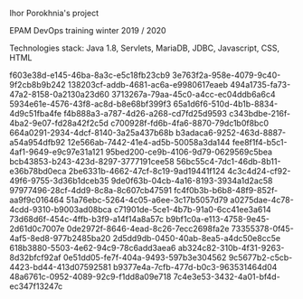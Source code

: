 Ihor Porokhnia's project


EPAM DevOps  training winter 2019 / 2020

Technologies stack: Java 1.8, Servlets, MariaDB, JDBC, Javascript, CSS, HTML

f603e38d-e145-46ba-8a3c-e5c18fb23cb9
3e763f2a-958e-4079-9c40-9f2cb8b9b242
138203cf-addb-4681-ac6a-e9980617eaeb
494a1735-fa73-47a2-8158-0a2130a23d60
3713267a-79aa-45c0-a4cc-ec04ddb6a6c4
5934e61e-4576-43f8-ac8d-b8e68bf399f3
65a1d6f6-510d-4b1b-8834-4d9c51fba4fe
f4b888a3-a787-4d26-a268-cd7fd25d9593
c343bdbe-216f-4ba2-9e07-fd28a42f2c5d
c700928f-fd6b-4fa6-8870-79dc1b0f8bc0
664a0291-2934-4dcf-8140-3a25a437b68b
b3adaca6-9252-463d-8887-a54a954dfb92
12e566ab-7442-41e4-ad5b-50058a3da144
fee8f1f4-b5c1-4af1-9649-e9c97e31a121
95bed200-ce9b-4106-9d79-0629569c5bea
bcb43853-b243-423d-8297-3777191cee58
56bc55c4-7dc1-46db-8b11-e36b78bd0eca
2be6331b-4662-47cf-8c19-9ad19441f124
4c3c4d24-cf92-49f6-9755-3d36b1dceb35
9de0f63b-04cb-4a16-8193-3934a1d2ac58
97977496-28cf-4dd9-8c8a-8c607cb47591
fc4f0b3b-b6b8-48f9-852f-aa9f9c016464
51a76ebc-5264-4c05-a6ee-3c17b5057d79
a0275dae-4c78-4cdd-9310-b9003ad08bca
c71901de-5ce1-4b7b-91a0-6cc41ee3a614
73d68d6f-454c-4ffb-b3f9-a14f14a8a57c
b9bf1c0a-e113-4758-9e45-2d61d0c7007e
0de2972f-8646-4ead-8c26-7ecc2698fa2e
73355378-0f45-4af5-8ed8-977b2485ba20
2d5dd9db-0450-40ab-8ea5-a4dc50e8cc5e
618b3880-5503-4e62-94c9-78c6add3aea6
ab324c82-310b-4f31-9263-8d32bfcf92af
0e51dd05-fe7f-404a-9493-597b3e304562
9c5677b2-c5cb-4423-bd44-413d07592581
b9377e4a-7cfb-477d-b0c3-963531464d04
48a6761c-0952-4089-92c9-f1dd8a09e718
7c4e3e53-3432-4a01-bf4d-ec347f13247c

